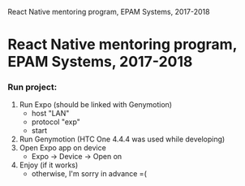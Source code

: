 React Native mentoring program, EPAM Systems, 2017-2018
# React Native mentoring program, EPAM Systems, 2017-2018

### Run project:
1. Run Expo (should be linked with Genymotion)
    - host "LAN"
    - protocol "exp"
    - start
2. Run Genymotion (HTC One 4.4.4 was used while developing)
3. Open Expo app on device
    - Expo -> Device -> Open on
4. Enjoy (if it works)
    - otherwise, I'm sorry in advance =(
